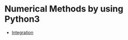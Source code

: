 # Numerical Methods by using Python3

- [Integration][Integration link]

[Integration link]: https://madplayer.github.io/python/2019/11/30/Integration.html
